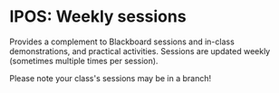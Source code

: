 # IPOS: Weekly sessions
Provides a complement to Blackboard sessions and in-class demonstrations, and practical activities. Sessions are updated weekly (sometimes multiple times per session).

Please note your class's sessions may be in a branch!
